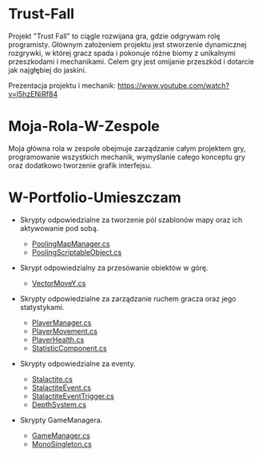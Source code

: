 # Trust-Fall

Projekt "Trust Fall" to ciągle rozwijana gra, gdzie odgrywam rolę programisty. Głównym założeniem projektu jest stworzenie dynamicznej rozgrywki, w której gracz spada i pokonuje różne biomy z unikalnymi przeszkodami i mechanikami. Celem gry jest omijanie przeszkód i dotarcie jak najgłębiej do jaskini.

Prezentacja projektu i mechanik: https://www.youtube.com/watch?v=l5hzENiRf84

# Moja-Rola-W-Zespole

Moja główna rola w zespole obejmuje zarządzanie całym projektem gry, programowanie wszystkich mechanik, wymyślanie całego konceptu gry oraz dodatkowo tworzenie grafik interfejsu.

# W-Portfolio-Umieszczam

- Skrypty odpowiedzialne za tworzenie pól szablonów mapy oraz ich aktywowanie pod sobą.
  - [PoolingMapManager.cs](Scripts/ObjectPooling/PoolingMapManager.cs)
  - [PoolingScriptableObject.cs](Scripts/ObjectPooling/PoolingScriptableObject.cs)
 
- Skrypt odpowiedzialny za przesówanie obiektów w górę.
  - [VectorMoveY.cs](Scripts/VectorMoveY.cs)
 
- Skrypty odpowiedzialne za zarządzanie ruchem gracza oraz jego statystykami.
  - [PlayerManager.cs](Scripts/Player/PlayerManager.cs)
  - [PlayerMovement.cs](Scripts/Player/PlayerMovement.cs)
  - [PlayerHealth.cs](Scripts/Player/PlayerHealth.cs)
  - [StatisticComponent.cs](Scripts/Player/StatisticComponent.cs)

- Skrypty odpowiedzialne za eventy.
  - [Stalactite.cs](Scripts/Events/Stalactite/Stalactite.cs)
  - [StalactiteEvent.cs](Scripts/Events/Stalactite/StalactiteEvent.cs)
  - [StalactiteEventTrigger.cs](Scripts/Events/Stalactite/StalactiteEventTrigger.cs)
  - [DepthSystem.cs](Scripts/Events/DepthSystem.cs)

- Skrypty GameManagera.
    - [GameManager.cs](Scripts/Manager/GameManager.cs)
    - [MonoSingleton.cs](Scripts/Manager/MonoSingleton.cs)
